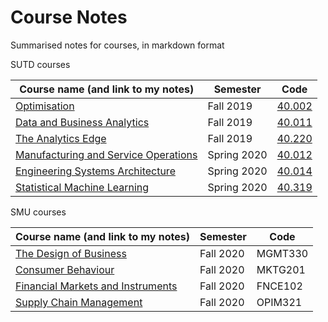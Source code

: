 # Course Notes
Summarised notes for courses, in markdown format



SUTD courses

| Course name (and link to my notes)                           | Semester    | Code                                                         |
| ------------------------------------------------------------ | ----------- | ------------------------------------------------------------ |
| [Optimisation](./sutd-optimisation/README.md)                | Fall 2019   | [40.002](https://esd.sutd.edu.sg/courses/40002-optimisation/) |
| [Data and Business Analytics](./sutd-data-and-business-analytics/README.md) | Fall 2019   | [40.011](https://esd.sutd.edu.sg/courses/40011-data-business-analytics/) |
| [The Analytics Edge](./sutd-the-analytics-edge/README.md)    | Fall 2019   | [40.220](https://esd.sutd.edu.sg/courses/40220-the-analytics-edge/) |
| [Manufacturing and Service Operations](./sutd-manufacturing-and-service-operations/README.md) | Spring 2020 | [40.012](https://esd.sutd.edu.sg/courses/40012-manufacturing-and-service-operations/) |
| [Engineering Systems Architecture](./sutd-engineering-systems-architecture/README.md) | Spring 2020 | [40.014](https://esd.sutd.edu.sg/courses/40014-engineering-systems-architecture/) |
| [Statistical Machine Learning](./sutd-statistical-machine-learning/README.md) | Spring 2020 | [40.319](https://esd.sutd.edu.sg/courses/40319-statistical-and-machine-learning/) |



SMU courses

| Course name (and link to my notes)                           | Semester  | Code    |
| ------------------------------------------------------------ | --------- | ------- |
| [The Design of Business](./smu-the-design-of-business/README.md) | Fall 2020 | MGMT330 |
| [Consumer Behaviour](./smu-consumer-behaviour/README.md)     | Fall 2020 | MKTG201 |
| [Financial Markets and Instruments](./smu-financial-markets-and-instruments/README.md) | Fall 2020 | FNCE102 |
| [Supply Chain Management](./smu-supply-chain-management/README.md) | Fall 2020 | OPIM321 |












